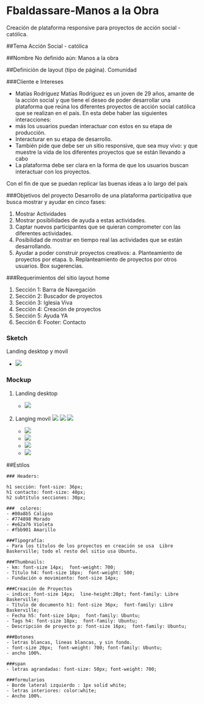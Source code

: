 # Fbaldassare-Manos a la Obra
Creación de plataforma responsive para proyectos de acción social - católica.

##Tema
Acción Social - católica

##Nombre
No definido aún: Manos a la obra

##Definición de layout (tipo de página).
Comunidad

###Cliente e Intereses
- Matías Rodríguez
Matías Rodríguez es un joven de 29 años, amante de la acción social y que tiene el deseo de poder desarrollar una plataforma que reúna los diferentes proyectos de acción social católica que se realizan en el país. En esta debe haber las siguientes interacciones: 
- más los usuarios puedan interactuar con estos en su etapa de producción.
- Interacturar en su etapa de desarrollo.
- También pide que debe ser un sitio responsive, que sea muy vivo: y que muestre la vida de los diferentes proyectos que se están llevando a cabo
- La plataforma debe ser clara en la forma de que los usuarios buscan interactuar con los proyectos.

Con el fin de que se puedan replicar las buenas ideas a lo largo del país

###Objetivos del proyecto
Desarrollo de una plataforma participativa que busca mostrar y ayudar en cinco fases:
1. Mostrar Actividades
2. Mostrar posibilidades de ayuda a estas actividades.
3. Captar nuevos participantes que se quieran comprometer con las diferentes actividades.
4. Posibilidad de mostrar en tiempo real las actividades que se están desarrollando.
5. Ayudar a poder construir proyectos creativos:
    a. Planteamiento de proyectos por etapa.
    b. Replanteamiento de proyectos por otros usuarios. Box sugerencias.

###Requerimientos del sitio layout home
1. Sección 1: Barra de Navegación
2. Sección 2: Buscador de proyectos
3. Sección 3: Iglesia Viva
4. Sección 4: Creación de proyectos
5. Sección 5: Ayuda YA
6. Sección 6: Footer: Contacto

### Sketch
Landing desktop y movil
- ![](Assets/mockup/mockup/desktop.jpg)
### Mockup
1. Landing desktop
   - ![](Assets/mockup/mockup/desktop.jpg)

2. Langing movil
 ![](Assets/mockup/mockup/movil-1.jpg)
 ![](Assets/mockup/mockup/movil-menu.jpg)
 ![](Assets/mockup/mockup/movil-2.jpg)
   - ![](Assets/mockup/mockup/movil-3.jpg)
   - ![](Assets/mockup/mockup/movil-4.jpg)
   - ![](Assets/mockup/mockup/movil-5.jpg)
   - ![](Assets/mockup/mockup/movil-6.jpg)

##Estilos

    ### Headers:

    h1 sección: font-size: 36px;
    h1 contacto: font-size: 40px;
    h2 subtítulo secciones: 30px;

    ###  colores:
    - #00a8b5 Calipso
    - #774898 Morado
    - #e62a76 Violeta
    - #fbb901 Amarillo

    ###Tipografía:
    - Para los títulos de los proyectos en creación se usa  Libre Baskerville; todo el resto del sitio usa Ubuntu.

    ###Thumbnails:
    - km: font-size 14px;  font-weight: 700;
    - Título h4: font-size 18px;  font-weight: 500;
    - Fundación o movimiento: font-size 14px;

    ###Creación de Proyectos
    - indice: font-size 14px;  line-height:20pt; font-family: Libre Baskerville;
    - Título de documento h1: font-size 36px;  font-family: Libre Baskerville;
    - Fecha h5: font-size 14px;  font-family: Ubuntu;
    - Tags h4: font-size 18px;  font-family: Ubuntu;
    - Descripción de proyecto p: font-size 16px;  font-family: Ubuntu;

    ###Botones
    - letras blancas, lineas blancas, y sin fondo.
    - font-size 20px;  font-weight: 700; font-family: Ubuntu;
    - ancho 100%.

    ###span
    - letras agrandadas: font-size: 50px; font-weight: 700;
    
    ###formularios
    - Borde lateral izquierdo : 1px solid white;
    - letras interiores: color:white;
    - Ancho 100%.
    
    
    

